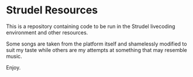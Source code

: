 # Strudel Resources

This is a repository containing code to be run in the Strudel livecoding environment and other resources.

Some songs are taken from the platform itself and shamelessly modified to suit my taste while others are my attempts at something that may resemble music.

Enjoy.
